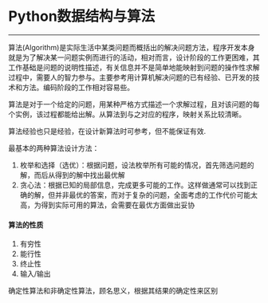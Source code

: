 # Python数据结构与算法

---

算法\(Algorithm\)是实际生活中某类问题而概括出的解决问题方法，程序开发本身就是为了解决某一问题实例而进行的活动，相对而言，设计阶段的工作更困难，其工作基础是问题的说明性描述，有关信息并不是简单地能映射到问题的操作性求解过程中，需要人的智力参与。主要参考用计算机解决问题的已有经验、已开发的技术和方法。编码阶段的工作相对容易些。

算法是对于一个给定的问题，用某种严格方式描述一个求解过程，且对该问题的每个实例，该过程都能给出解。从算法到与之对应的程序，映射关系比较清晰。

算法经验也只是经验，在设计新算法时可参考，但不能保证有效.

最基本的两种算法设计方法：

1. 枚举和选择（选优）：根据问题，设法枚举所有可能的情况，首先筛选问题的解，而后从得到的解中找出最优解
2. 贪心法：根据已知的局部信息，完成更多可能的工作。这样做通常可以找到正确的解，但并非最优的答案，而对于复杂的问题，全面考虑的工作代价可能太高，为得到实际可用的算法，会需要在最优方面做出妥协

#### 算法的性质

1. 有穷性
2. 能行性
3. 终止性
4. 输入/输出

确定性算法和非确定性算法，顾名思义，根据其结果的确定性来区别





